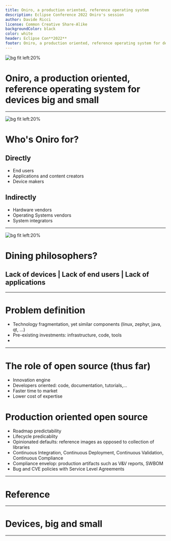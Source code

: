 ```yaml
---
title: Oniro, a production oriented, reference operating system
description: Eclipse Conference 2022 Oniro's session
author: Davide Ricci
license: Common Creative Share-Alike
backgroundColor: black
color: white
header: Eclipse Con**2022**
footer: Oniro, a production oriented, reference operating system for devices big and small
---
```


![bg fit left:20%](https://www.eclipsecon.org/sites/all/themes/solstice/_themes/solstice_eclipsecon_2022/logo.svg)

# Oniro, a production oriented, reference operating system for devices big and small

---

<!-- paginate: true -->

![bg fit left:20%](https://images.pexels.com/photos/6407460/pexels-photo-6407460.jpeg?auto=compress&cs=tinysrgb&w=1260&h=750&dpr=1)

# Who's Oniro for?

## Directly

  * End users
  * Applications and content creators
  * Device makers

## Indirectly

  * Hardware vendors
  * Operating Systems vendors
  * System integrators

  ---

![bg fit left:20%](https://images.pexels.com/photos/3379322/pexels-photo-3379322.jpeg)

# Dining philosophers?

## Lack of devices | Lack of end users | Lack of applications 

---

# Problem definition

  * Technology fragmentation, yet similar components (linux, zephyr, java, qt, ...)
  * Pre-existing investments: infrastructure, code, tools
  *
---

# The role of open source (thus far)

  * Innovation engine
  * Developers oriented: code, documentation, tutorials,...
  * Faster time to market
  * Lower cost of expertise

# Production oriented open source

  * Roadmap predictability
  * Lifecycle predicablity
  * Opinionated defaults: reference images as opposed to collection of libraries
  * Continuous Integration, Continuous Deployment, Continuous Validation, Continuous Compliance
  * Compliance envelop: production artifacts such as V&V reports, SWBOM
  * Bug and CVE policies with Service Level Agreements

---

# Reference

---

# Devices, big and small

---


